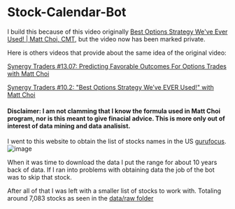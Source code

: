 # Stock-Calendar-Bot

I build this because of this video originally [Best Options Strategy We've Ever Used! | Matt Choi, CMT](https://www.youtube.com/watch?v=vHnQMTl5jkQ), but the video now has been marked private. 

Here is others videos that provide about the same idea of the original video:

[Synergy Traders #13.07: Predicting Favorable Outcomes For Options Trades with Matt Choi](https://www.youtube.com/watch?v=RAzuPtb2JUg)

[Synergy Traders #10.2: "Best Options Strategy We’ve EVER Used!" with Matt Choi](https://www.youtube.com/watch?v=lVIdj3P9Dfc)



#### Disclaimer: I am not clamming that I know the formula used in Matt Choi program, nor is this meant to give finacial advice. This is more only out of interest of data mining and data analisist.



I went to this website to obtain the list of stocks names in the US [gurufocus](https://www.gurufocus.com/stock_list.php).
![image](https://user-images.githubusercontent.com/21014768/129580026-f789fa8b-fcf2-4d5f-9b7a-5a4421b478b8.png)

When it was time to download the data I put the range for about 10 years back of data.
If I ran into problems with obtaining data the job of the bot was to skip that stock.

After all of that I was left with a smaller list of stocks to work with.
Totaling around 7,083 stocks as seen in the [data/raw folder](https://github.com/mymggithub/Stock-Calendar-Bot/tree/main/data/raw)
